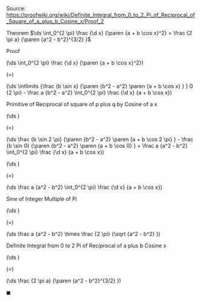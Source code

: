 # 

Source: https://proofwiki.org/wiki/Definite_Integral_from_0_to_2_Pi_of_Reciprocal_of_Square_of_a_plus_b_Cosine_x/Proof_2

Theorem
$\ds \int_0^{2 \pi} \frac {\d x} {\paren {a + b \cos x}^2} = \frac {2 \pi a} {\paren {a^2 - b^2}^{3/2} }$


Proof













\(\ds \int_0^{2 \pi} \frac {\d x} {\paren {a + b \cos x}^2}\)

\(=\)







\(\ds \intlimits {\frac {b \sin x} {\paren {b^2 - a^2} \paren {a + b \cos x} } } 0 {2 \pi} - \frac a {b^2 - a^2} \int_0^{2 \pi} \frac {\d x} {a + b \cos x}\)





Primitive of Reciprocal of square of p plus q by Cosine of a x














\(\ds \)

\(=\)







\(\ds \frac {b \sin 2 \pi} {\paren {b^2 - a^2} \paren {a + b \cos 2 \pi} } - \frac {b \sin 0} {\paren {b^2 - a^2} \paren {a + b \cos 0} } + \frac a {a^2 - b^2} \int_0^{2 \pi} \frac {\d x} {a + b \cos x}\)




















\(\ds \)

\(=\)







\(\ds \frac a {a^2 - b^2} \int_0^{2 \pi} \frac {\d x} {a + b \cos x}\)





Sine of Integer Multiple of Pi














\(\ds \)

\(=\)







\(\ds \frac a {a^2 - b^2} \times \frac {2 \pi} {\sqrt {a^2 - b^2} }\)





Definite Integral from 0 to 2 Pi of Reciprocal of a plus b Cosine x














\(\ds \)

\(=\)







\(\ds \frac {2 \pi a} {\paren {a^2 - b^2}^{3/2} }\)









$\blacksquare$





